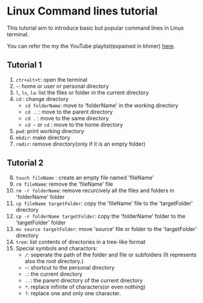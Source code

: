 # Linux Command lines tutorial

This tutorial aim to introduce basic but popular command lines in Linux terminal.

You can refer the my the YouTube playlist(expained in khmer) [here](https://www.youtube.com/playlist?list=PLR9cB9dCWlxfLwaLnmz8c34XMxxT7T11A).

## Tutorial 1

1.  `ctr+alt+t`: open the terminal
2.  `~`: home or user or personal directory
3.  `l`, `ls`, `la`: list the files or folder in the current directory
4.  `cd` : change directory
    - `cd folderName`: move to 'folderName' in the working directory
    - `cd ..`: move to the parent directory
    - `cd .` : move to the same directory
    - `cd ~` or `cd` : move to the home directory
5.  `pwd`: print working directory
6.  `mkdir`: make directory
7.  `rmdir`: remove directory(only if it is an empty folder)

## Tutorial 2

8. `touch fileName` : create an empty file named 'fileName'
9. `rm fileName`: remove the 'fileName' file
10. `rm -r folderName`: remove recurcively all the files and folders in 'folderName' folder
11. `cp fileName targetFolder`: copy the 'fileName' file to the 'targetFolder' directory
12. `cp -r folderName targetFolder`: copy the 'folderName' folder to the 'targetFolder' folder
13. `mv source targetFolder`: move 'source' file or folder to the 'targetFolder' directory
14. `tree`: list contents of directories in a tree-like format
15. Special symbols and charactors:
    - `/`: seperate the path of the folder and file or subfolders (It represents also the root directory.)
    - `~`: shortcut to the personal directory
    - `.`: the current directory
    - `..`: the parent directory of the current directory
    - `*`: replace infinite of characters(or even nothing)
    - `?`: replace one and only one character.
